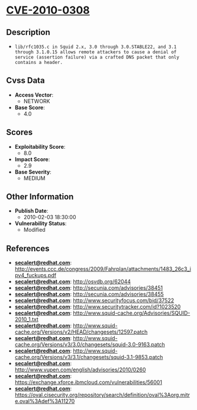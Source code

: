 
# [CVE-2010-0308](http://events.ccc.de/congress/2009/Fahrplan/attachments/1483_26c3_ipv4_fuckups.pdf)

## Description

- `lib/rfc1035.c in Squid 2.x, 3.0 through 3.0.STABLE22, and 3.1 through 3.1.0.15 allows remote attackers to cause a denial of service (assertion failure) via a crafted DNS packet that only contains a header.`

## Cvss Data

- **Access Vector**:
  - NETWORK
- **Base Score**:
  - 4.0

## Scores

- **Exploitability Score**:
  - 8.0
- **Impact Score**:
  - 2.9
- **Base Severity**:
  - MEDIUM

## Other Information

- **Publish Date**:
  - 2010-02-03 18:30:00
- **Vulnerability Status**:
  - Modified

## References

- **secalert@redhat.com**: http://events.ccc.de/congress/2009/Fahrplan/attachments/1483_26c3_ipv4_fuckups.pdf
- **secalert@redhat.com**: http://osvdb.org/62044
- **secalert@redhat.com**: http://secunia.com/advisories/38451
- **secalert@redhat.com**: http://secunia.com/advisories/38455
- **secalert@redhat.com**: http://www.securityfocus.com/bid/37522
- **secalert@redhat.com**: http://www.securitytracker.com/id?1023520
- **secalert@redhat.com**: http://www.squid-cache.org/Advisories/SQUID-2010_1.txt
- **secalert@redhat.com**: http://www.squid-cache.org/Versions/v2/HEAD/changesets/12597.patch
- **secalert@redhat.com**: http://www.squid-cache.org/Versions/v3/3.0/changesets/squid-3.0-9163.patch
- **secalert@redhat.com**: http://www.squid-cache.org/Versions/v3/3.1/changesets/squid-3.1-9853.patch
- **secalert@redhat.com**: http://www.vupen.com/english/advisories/2010/0260
- **secalert@redhat.com**: https://exchange.xforce.ibmcloud.com/vulnerabilities/56001
- **secalert@redhat.com**: https://oval.cisecurity.org/repository/search/definition/oval%3Aorg.mitre.oval%3Adef%3A11270

